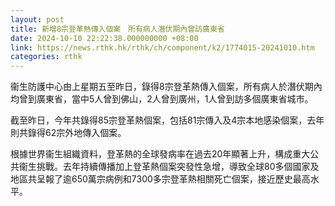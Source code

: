 ```yaml
---
layout: post
title: 新增8宗登革熱傳入個案　所有病人潛伏期內曾訪廣東省
date: 2024-10-10 22:22:38.000000000 +08:00
link: https://news.rthk.hk/rthk/ch/component/k2/1774015-20241010.htm
categories: rthk
---
```


衞生防護中心由上星期五至昨日，錄得8宗登革熱傳入個案，所有病人於潛伏期內均曾到廣東省，當中5人曾到佛山，2人曾到廣州，1人曾到訪多個廣東省城市。

截至昨日，今年共錄得85宗登革熱個案，包括81宗傳入及4宗本地感染個案，去年則共錄得62宗外地傳入個案。

根據世界衞生組織資料，登革熱的全球發病率在過去20年顯著上升，構成重大公共衞生挑戰。去年持續傳播加上登革熱個案突發性急增，導致全球80多個國家及地區共呈報了逾650萬宗病例和7300多宗登革熱相關死亡個案，接近歷史最高水平。
